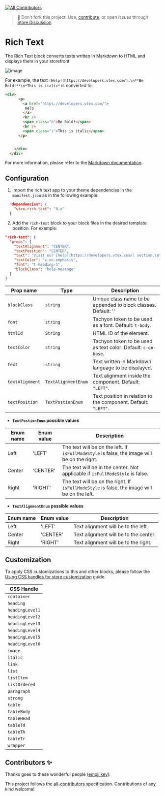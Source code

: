 <!-- ALL-CONTRIBUTORS-BADGE:START - Do not remove or modify this section -->
[![All Contributors](https://img.shields.io/badge/all_contributors-0-orange.svg?style=flat-square)](#contributors-)
<!-- ALL-CONTRIBUTORS-BADGE:END -->
> 📢 Don't fork this project. Use, [contribute](https://github.com/vtex-apps/awesome-io#contributing), or open issues through [Store Discussion](https://github.com/vtex-apps/store-discussion).

# Rich Text

The Rich Text block converts texts written in Markdown to HTML and displays them in your storefront.

![image](https://cdn.jsdelivr.net/gh/vtexdocs/dev-portal-content@main/images/vtex-rich-text-0.png)

For example, the text `[Help](https://developers.vtex.com/).\n**Be Bold!**\n*This is italic*` is converted to:

```html
<div>
      <p>
        <a href="https://developers.vtex.com/">
         Help
        </a>
        <br />
        <span class="b">Be Bold!</span>
        <br />
        <span class="i">This is italic</span>
      </p>


    </div>
  </div>
```

For more information, please refer to the [Markdown documentation](https://www.markdownguide.org/cheat-sheet/).

## Configuration

1. Import the rich text app to your theme dependencies in the `manifest.json` as in the following example:

```json
  "dependencies": {
    "vtex.rich-text": "0.x"
  }
```

2. Add the `rich-text` block to your block files in the desired template position. For example:

```json
"rich-text": {
  "props": {
    "textAlignment": "CENTER",
    "textPosition": "CENTER",
    "text": "Visit our [help](https://developers.vtex.com/) section.\n**Be Bold!**\n*This is italic*",
    "textColor": "c-on-emphasis",
    "font": "t-heading-5",
    "blockClass": "help-message"
  }
}
```

| Prop name       | Type                | Description                                                                                                  |
| --------------- | ------------------- | ------------------------------------------------------------------------------------------------------------ |
| `blockClass`    | `string`            | Unique class name to be appended to block classes. Default: ''                                               |
| `font`          | `string`            | Tachyon token to be used as a font. Default: `t-body`. |
| `htmlId`     | `String` | HTML ID of the element.                                          |
| `textColor`     | `string`            | Tachyon token to be used as text color. Default: `c-on-base`.                                                |
| `text`          | `string`            | Text written in Markdown language to be displayed.                                                           |
| `textAlignment` | `TextAlignmentEnum` | Text alignment inside the component. Default: `"LEFT"`.                                                      |
| `textPosition`  | `TextPostionEnum`   | Text position in relation to the component. Default: `"LEFT"`.                                               |

- **`TextPostionEnum` possible values**

| Enum name | Enum value | Description                                                                                  |
| --------- | ---------- | -------------------------------------------------------------------------------------------- |
| Left      | 'LEFT'     | The text will be on the left. If `isFullModeStyle` is false, the image will be on the right. |
| Center    | 'CENTER'   | The text will be in the center. Not applicable if `isFullModeStyle` is false.                |
| Right     | 'RIGHT'    | The text will be on the right. If `isFullModeStyle` is false, the image will be on the left. |

- **`TextAlignmentEnum` possible values**

| Enum name | Enum value | Description                           |
| --------- | ---------- | ------------------------------------- |
| Left      | 'LEFT'     | Text alignment will be to the left.   |
| Center    | 'CENTER'   | Text alignment will be to the center. |
| Right     | 'RIGHT'    | Text alignment will be to the right.  |

## Customization

To apply CSS customizations to this and other blocks, please follow the [Using CSS handles for store customization](https://developers.vtex.com/docs/guides/vtex-io-documentation-using-css-handles-for-store-customization) guide.

| CSS Handle      |
| --------------- |
| `container`     |
| `heading`       |
| `headingLevel1` |
| `headingLevel2` |
| `headingLevel3` |
| `headingLevel4` |
| `headingLevel5` |
| `headingLevel6` |
| `image`         |
| `italic`        |
| `link`          |
| `list`          |
| `listItem`      |
| `listOrdered`   |
| `paragraph`     |
| `strong`        |
| `table`         |
| `tableBody`     |
| `tableHead`     |
| `tableTd`       |
| `tableTh`       |
| `tableTr`       |
| `wrapper`       |

<!-- DOCS-IGNORE:start -->
## Contributors ✨

Thanks goes to these wonderful people ([emoji key](https://allcontributors.org/docs/en/emoji-key)):

<!-- ALL-CONTRIBUTORS-LIST:START - Do not remove or modify this section -->
<!-- prettier-ignore-start -->
<!-- markdownlint-disable -->
<!-- markdownlint-enable -->
<!-- prettier-ignore-end -->
<!-- ALL-CONTRIBUTORS-LIST:END -->

This project follows the [all-contributors](https://github.com/all-contributors/all-contributors) specification. Contributions of any kind welcome!
<!-- DOCS-IGNORE:end -->
